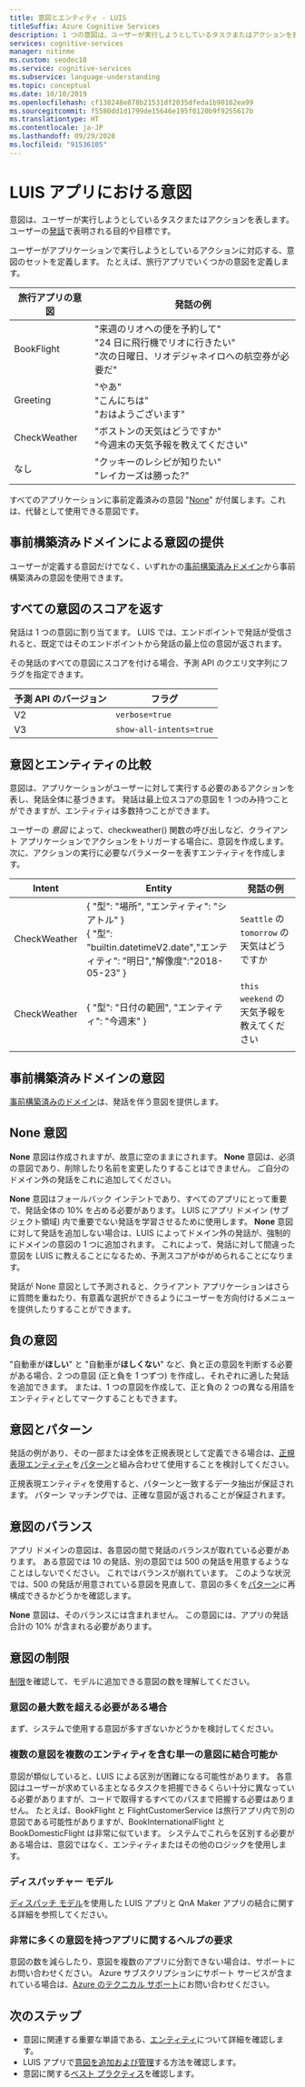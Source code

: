 ```yaml
---
title: 意図とエンティティ - LUIS
titleSuffix: Azure Cognitive Services
description: 1 つの意図は、ユーザーが実行しようとしているタスクまたはアクションを表します。 ユーザーの発話で表明される目的や目標です。 ユーザーがアプリケーションで実行しようとしているアクションに対応する、意図のセットを定義します。
services: cognitive-services
manager: nitinme
ms.custom: seodec18
ms.service: cognitive-services
ms.subservice: language-understanding
ms.topic: conceptual
ms.date: 10/10/2019
ms.openlocfilehash: cf138248e878b21531df2035dfeda1b90162ea99
ms.sourcegitcommit: f5580dd1d1799de15646e195f0120b9f9255617b
ms.translationtype: HT
ms.contentlocale: ja-JP
ms.lasthandoff: 09/29/2020
ms.locfileid: "91536105"
---
```

# <a name="intents-in-your-luis-app"></a>LUIS アプリにおける意図

意図は、ユーザーが実行しようとしているタスクまたはアクションを表します。 ユーザーの[発話](luis-concept-utterance.md)で表明される目的や目標です。

ユーザーがアプリケーションで実行しようとしているアクションに対応する、意図のセットを定義します。 たとえば、旅行アプリでいくつかの意図を定義します。

旅行アプリの意図   |   発話の例   |
------|------|
 BookFlight     |   "来週のリオへの便を予約して" <br/> "24 日に飛行機でリオに行きたい" <br/> "次の日曜日、リオデジャネイロへの航空券が必要だ"    |
 Greeting     |   "やあ" <br/>"こんにちは" <br/>"おはようございます"  |
 CheckWeather | "ボストンの天気はどうですか" <br/> "今週末の天気予報を教えてください" |
 なし         | "クッキーのレシピが知りたい"<br>"レイカーズは勝った?" |

すべてのアプリケーションに事前定義済みの意図 "[None](#none-intent)" が付属します。これは、代替として使用できる意図です。

## <a name="prebuilt-domains-provide-intents"></a>事前構築済みドメインによる意図の提供
ユーザーが定義する意図だけでなく、いずれかの[事前構築済みドメイン](luis-how-to-use-prebuilt-domains.md)から事前構築済みの意図を使用できます。

## <a name="return-all-intents-scores"></a>すべての意図のスコアを返す
発話は 1 つの意図に割り当てます。 LUIS では、エンドポイントで発話が受信されると、既定ではそのエンドポイントから発話の最上位の意図が返されます。

その発話のすべての意図にスコアを付ける場合、予測 API のクエリ文字列にフラグを指定できます。

|予測 API のバージョン|フラグ|
|--|--|
|V2|`verbose=true`|
|V3|`show-all-intents=true`|

## <a name="intent-compared-to-entity"></a>意図とエンティティの比較
意図は、アプリケーションがユーザーに対して実行する必要のあるアクションを表し、発話全体に基づきます。 発話は最上位スコアの意図を 1 つのみ持つことができますが、エンティティは多数持つことができます。

<a name="how-do-intents-relate-to-entities"></a>

ユーザーの _意図_ によって、checkweather() 関数の呼び出しなど、クライアント アプリケーションでアクションをトリガーする場合に、意図を作成します。 次に、アクションの実行に必要なパラメーターを表すエンティティを作成します。

|Intent   | Entity | 発話の例   |
|------------------|------------------------------|------------------------------|
| CheckWeather | { "型": "場所", "エンティティ": "シアトル" }<br>{ "型": "builtin.datetimeV2.date","エンティティ": "明日","解像度":"2018-05-23" } | `Seattle` の `tomorrow` の天気はどうですか |
| CheckWeather | { "型": "日付の範囲", "エンティティ": "今週末" } | `this weekend` の天気予報を教えてください |
||||

## <a name="prebuilt-domain-intents"></a>事前構築済みドメインの意図

[事前構築済みのドメイン](luis-how-to-use-prebuilt-domains.md)は、発話を伴う意図を提供します。

## <a name="none-intent"></a>None 意図

**None** 意図は作成されますが、故意に空のままにされます。 **None** 意図は、必須の意図であり、削除したり名前を変更したりすることはできません。 ご自分のドメイン外の発話をこれに追加してください。

**None** 意図はフォールバック インテントであり、すべてのアプリにとって重要で、発話全体の 10% を占める必要があります。 LUIS にアプリ ドメイン (サブジェクト領域) 内で重要でない発話を学習させるために使用します。 **None** 意図に対して発話を追加しない場合は、LUIS によってドメイン外の発話が、強制的にドメインの意図の 1 つに追加されます。 これによって、発話に対して間違った意図を LUIS に教えることになるため、予測スコアがゆがめられることになります。

発話が None 意図として予測されると、クライアント アプリケーションはさらに質問を重ねたり、有意義な選択ができるようにユーザーを方向付けるメニューを提供したりすることができます。

## <a name="negative-intentions"></a>負の意図
"自動車が**ほしい**" と "自動車が**ほしくない**" など、負と正の意図を判断する必要がある場合、2 つの意図 (正と負を 1 つずつ) を作成し、それぞれに適した発話を追加できます。 または、1 つの意図を作成して、正と負の 2 つの異なる用語をエンティティとしてマークすることもできます。

## <a name="intents-and-patterns"></a>意図とパターン

発話の例があり、その一部または全体を正規表現として定義できる場合は、[正規表現エンティティ](luis-concept-entity-types.md#regular-expression-entity)を[パターン](luis-concept-patterns.md)と組み合わせて使用することを検討してください。

正規表現エンティティを使用すると、パターンと一致するデータ抽出が保証されます。 パターン マッチングでは、正確な意図が返されることが保証されます。

## <a name="intent-balance"></a>意図のバランス
アプリ ドメインの意図は、各意図の間で発話のバランスが取れている必要があります。 ある意図では 10 の発話、別の意図では 500 の発話を用意するようなことはしないでください。 これではバランスが崩れています。 このような状況では、500 の発話が用意されている意図を見直して、意図の多くを[パターン](luis-concept-patterns.md)に再構成できるかどうかを確認します。

**None** 意図は、そのバランスには含まれません。 この意図には、アプリの発話合計の 10% が含まれる必要があります。

## <a name="intent-limits"></a>意図の制限
[制限](luis-limits.md#model-boundaries)を確認して、モデルに追加できる意図の数を理解してください。

### <a name="if-you-need-more-than-the-maximum-number-of-intents"></a>意図の最大数を超える必要がある場合
まず、システムで使用する意図が多すぎないかどうかを検討してください。

### <a name="can-multiple-intents-be-combined-into-single-intent-with-entities"></a>複数の意図を複数のエンティティを含む単一の意図に結合可能か
意図が類似していると、LUIS による区別が困難になる可能性があります。 各意図はユーザーが求めている主となるタスクを把握できるくらい十分に異なっている必要がありますが、コードで取得するすべてのパスまで把握する必要はありません。 たとえば、BookFlight と FlightCustomerService は旅行アプリ内で別の意図である可能性がありますが、BookInternationalFlight と BookDomesticFlight は非常に似ています。 システムでこれらを区別する必要がある場合は、意図ではなく、エンティティまたはその他のロジックを使用します。

### <a name="dispatcher-model"></a>ディスパッチャー モデル
[ディスパッチ モデル](luis-concept-enterprise.md#when-you-need-to-combine-several-luis-and-qna-maker-apps)を使用した LUIS アプリと QnA Maker アプリの結合に関する詳細を参照してください。

### <a name="request-help-for-apps-with-significant-number-of-intents"></a>非常に多くの意図を持つアプリに関するヘルプの要求
意図の数を減らしたり、意図を複数のアプリに分割できない場合は、サポートにお問い合わせください。 Azure サブスクリプションにサポート サービスが含まれている場合は、[Azure のテクニカル サポート](https://azure.microsoft.com/support/options/)にお問い合わせください。

## <a name="next-steps"></a>次のステップ

* 意図に関連する重要な単語である、[エンティティ](luis-concept-entity-types.md)について詳細を確認します。
* LUIS アプリで[意図を追加および管理](luis-how-to-add-intents.md)する方法を確認します。
* 意図に関する[ベスト プラクティス](luis-concept-best-practices.md)を確認します。
